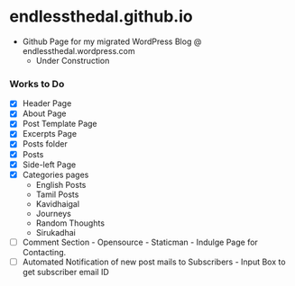 # endlessthedal.github.io

- Github Page for my migrated WordPress Blog @ endlessthedal.wordpress.com
  - Under Construction
### Works to Do
- [x] Header Page
- [x] About Page
- [x] Post Template Page
- [x] Excerpts Page
- [x] Posts folder
- [x] Posts
- [x] Side-left Page
- [x] Categories pages
  - English Posts
  - Tamil Posts
  - Kavidhaigal
  - Journeys
  - Random Thoughts
  - Sirukadhai
- [ ] Comment Section - Opensource - Staticman - Indulge Page for Contacting.
- [ ] Automated Notification of new post mails to Subscribers - Input Box to get subscriber email ID